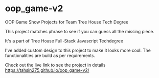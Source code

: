 # oop_game-v2
OOP Game Show Projects for Team Tree House Tech Degree

This project matches phrase to see if you can guess all
the missing piece.

It's a part of Tree House Full-Stack Javascript Techdegree

I've added custom design to this project to make it looks more cool.
The functionalities are build as per requirements.

Check out the live link to see the project in details
https://tahsin275.github.io/oop_game-v2/
